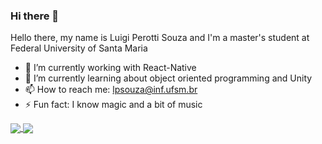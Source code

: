 ### Hi there 👋

Hello there,  my name is Luigi Perotti Souza and I'm a master's student at Federal University of Santa Maria

- 🔭 I’m currently working with React-Native
- 🌱 I’m currently learning about object oriented programming and Unity
- 📫 How to reach me: lpsouza@inf.ufsm.br
- ⚡ Fun fact: I know magic and a bit of music

<a href="https://github.com/anuraghazra/convoychat">
 <img align="center" src="https://github-readme-stats.vercel.app/api?username=LuigiSouza&hide=issues&count_private=true&show_icons=true&theme=blueberry">
</a>

<a href="https://github.com/anuraghazra/convoychat">
 <img align="center" src="https://github-readme-stats.vercel.app/api/top-langs/?username=LuigiSouza&layout=compact&theme=blueberry">
</a>

<!--
**LuigiSouza/LuigiSouza** is a ✨ _special_ ✨ repository because its `README.md` (this file) appears on your GitHub profile.

Here are some ideas to get you started:

- 👯 I’m looking to collaborate on ...
- 🤔 I’m looking for help with ...
- 💬 Ask me about ...
- 😄 Pronouns: ...
- ⚡ Fun fact: ...
-->

